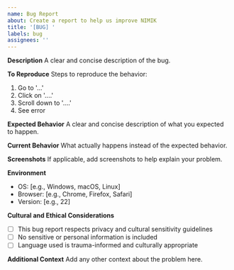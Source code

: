 ```yaml
---
name: Bug Report
about: Create a report to help us improve NIMIK
title: '[BUG] '
labels: bug
assignees: ''
---
```


**Description**
A clear and concise description of the bug.

**To Reproduce**
Steps to reproduce the behavior:
1. Go to '...'
2. Click on '....'
3. Scroll down to '....'
4. See error

**Expected Behavior**
A clear and concise description of what you expected to happen.

**Current Behavior**
What actually happens instead of the expected behavior.

**Screenshots**
If applicable, add screenshots to help explain your problem.

**Environment**
- OS: [e.g., Windows, macOS, Linux]
- Browser: [e.g., Chrome, Firefox, Safari]
- Version: [e.g., 22]

**Cultural and Ethical Considerations**
- [ ] This bug report respects privacy and cultural sensitivity guidelines
- [ ] No sensitive or personal information is included
- [ ] Language used is trauma-informed and culturally appropriate

**Additional Context**
Add any other context about the problem here. 